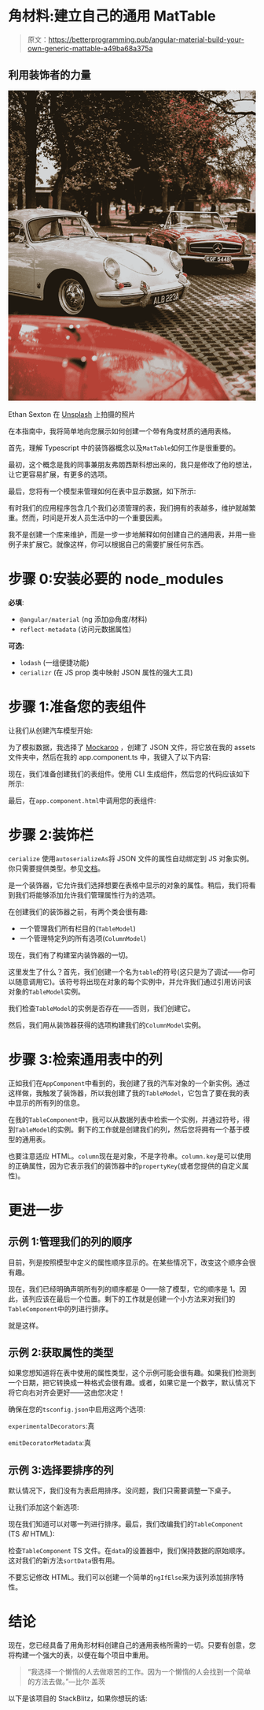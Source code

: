 # 角材料:建立自己的通用 MatTable

> 原文：<https://betterprogramming.pub/angular-material-build-your-own-generic-mattable-a49ba68a375a>

## 利用装饰者的力量

![](img/62c2bf7fe423980e33204cae7a57945e.png)

Ethan Sexton 在 [Unsplash](https://unsplash.com/s/photos/car-museum?utm_source=unsplash&utm_medium=referral&utm_content=creditCopyText) 上拍摄的照片

在本指南中，我将简单地向您展示如何创建一个带有角度材质的通用表格。

首先，理解 Typescript 中的装饰器概念以及`MatTable`如何工作是很重要的。

最初，这个概念是我的同事兼朋友弗朗西斯科想出来的，我只是修改了他的想法，让它更容易扩展，有更多的选项。

最后，您将有一个模型来管理如何在表中显示数据，如下所示:

有时我们的应用程序包含几个我们必须管理的表，我们拥有的表越多，维护就越繁重。然而，时间是开发人员生活中的一个重要因素。

我不是创建一个库来维护，而是一步一步地解释如何创建自己的通用表，并用一些例子来扩展它。就像这样，你可以根据自己的需要扩展任何东西。

# 步骤 0:安装必要的 node_modules

**必填**:

*   `@angular/material` (ng 添加@角度/材料)
*   `reflect-metadata` (访问元数据属性)

**可选:**

*   `lodash` (一组便捷功能)
*   `cerializr` (在 JS prop 类中映射 JSON 属性的强大工具)

# 步骤 1:准备您的表组件

让我们从创建汽车模型开始:

为了模拟数据，我选择了 [Mockaroo](https://mockaroo.com/) ，创建了 JSON 文件，将它放在我的 assets 文件夹中，然后在我的 app.component.ts 中，我键入了以下内容:

现在，我们准备创建我们的表组件。使用 CLI 生成组件，然后您的代码应该如下所示:

最后，在`app.component.html`中调用您的表组件:

# 步骤 2:装饰栏

`cerialize` 使用`autoserializeAs`将 JSON 文件的属性自动绑定到 JS 对象实例。你只需要提供类型。参见[文档](https://github.com/weichx/cerialize/tree/mw/v2)。

是一个装饰器，它允许我们选择想要在表格中显示的对象的属性。稍后，我们将看到我们将能够添加允许我们管理属性行为的选项。

在创建我们的装饰器之前，有两个类会很有趣:

*   一个管理我们所有栏目的(`TableModel`)
*   一个管理特定列的所有选项(`ColumnModel`)

现在，我们有了构建室内装饰器的一切。

这里发生了什么？首先，我们创建一个名为`table`的符号(这只是为了调试——你可以随意调用它)。该符号将出现在对象的每个实例中，并允许我们通过引用访问该对象的`TableModel`实例。

我们检查`TableModel`的实例是否存在——否则，我们创建它。

然后，我们用从装饰器获得的选项构建我们的`ColumnModel`实例。

# 步骤 3:检索通用表中的列

正如我们在`AppComponent`中看到的，我创建了我的汽车对象的一个新实例。通过这样做，我触发了装饰器，所以我创建了我的`TableModel`，它包含了要在我的表中显示的所有列的信息。

在我的`TableComponent`中，我可以从数据列表中检索一个实例，并通过符号，得到`TableModel`的实例。剩下的工作就是创建我们的列，然后您将拥有一个基于模型的通用表。

也要注意适应 HTML。`column`现在是对象，不是字符串。`column.key`是可以使用的正确属性，因为它表示我们的装饰器中的`propertyKey`(或者您提供的自定义属性)。

# 更进一步

## 示例 1:管理我们的列的顺序

目前，列是按照模型中定义的属性顺序显示的。在某些情况下，改变这个顺序会很有趣。

现在，我们已经明确声明所有列的顺序都是 0——除了模型，它的顺序是 1。因此，该列应该在最后一个位置。剩下的工作就是创建一个小方法来对我们的`TableComponent`中的列进行排序。

就是这样。

## 示例 2:获取属性的类型

如果您想知道将在表中使用的属性类型，这个示例可能会很有趣。如果我们检测到一个日期，把它转换成一种格式会很有趣。或者，如果它是一个数字，默认情况下将它向右对齐会更好——这由您决定！

确保在您的`tsconfig.json`中启用这两个选项:

`experimentalDecorators`:真

`emitDecoratorMetadata`:真

## 示例 3:选择要排序的列

默认情况下，我们没有为表启用排序。没问题，我们只需要调整一下桌子。

让我们添加这个新选项:

现在我们知道可以对哪一列进行排序。最后，我们改编我们的`TableComponent` (TS *和* HTML):

检查`TableComponent` TS 文件。在`data`的设置器中，我们保持数据的原始顺序。这对我们的新方法`sortData`很有用。

不要忘记修改 HTML。我们可以创建一个简单的`ngIfElse`来为该列添加排序特性。

# 结论

现在，您已经具备了用角形材料创建自己的通用表格所需的一切。只要有创意，您将构建一个强大的表，以便在每个项目中重用。

> “我选择一个懒惰的人去做艰苦的工作。因为一个懒惰的人会找到一个简单的方法去做。”—比尔·盖茨

以下是该项目的 StackBlitz，如果你想玩的话: